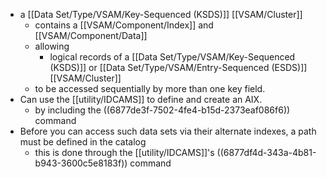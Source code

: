- a [[Data Set/Type/VSAM/Key-Sequenced (KSDS)]] [[VSAM/Cluster]]
	- contains a  [[VSAM/Component/Index]] and [[VSAM/Component/Data]]
	- allowing
		- logical records of a [[Data Set/Type/VSAM/Key-Sequenced (KSDS)]] or [[Data Set/Type/VSAM/Entry-Sequenced (ESDS)]] [[VSAM/Cluster]]
	- to be accessed sequentially by more than one key field.
- Can use the [[utility/IDCAMS]] to define and create an AIX.
	- by including the ((6877de3f-7502-4fe4-b15d-2373eaf086f6)) command
- Before you can access such data sets via their alternate indexes, a path must be defined in the catalog
	- this is done through the [[utility/IDCAMS]]'s ((6877df4d-343a-4b81-b943-3600c5e8183f)) command